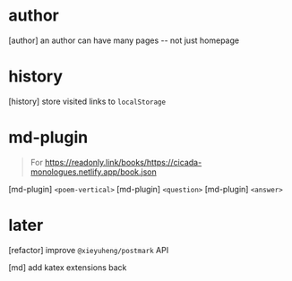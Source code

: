 # author

[author] an author can have many pages -- not just homepage

# history

[history] store visited links to `localStorage`

# md-plugin

> For https://readonly.link/books/https://cicada-monologues.netlify.app/book.json

[md-plugin] `<poem-vertical>`
[md-plugin] `<question>`
[md-plugin] `<answer>`

# later

[refactor] improve `@xieyuheng/postmark` API

[md] add katex extensions back
